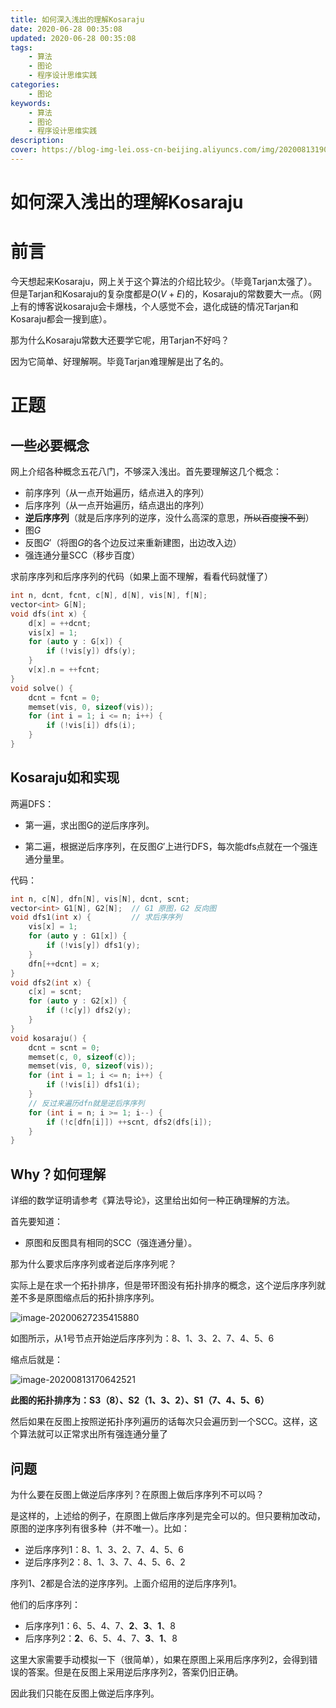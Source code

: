 ```yaml
---
title: 如何深入浅出的理解Kosaraju
date: 2020-06-28 00:35:08
updated: 2020-06-28 00:35:08
tags:
	- 算法
	- 图论
	- 程序设计思维实践
categories: 
	- 图论
keywords:
	- 算法
	- 图论
	- 程序设计思维实践
description: 
cover: https://blog-img-lei.oss-cn-beijing.aliyuncs.com/img/20200813190801.png
---
```

# 如何深入浅出的理解Kosaraju

# 前言

今天想起来Kosaraju，网上关于这个算法的介绍比较少。（毕竟Tarjan太强了）。但是Tarjan和Kosaraju的复杂度都是$O(V+E)$的，Kosaraju的常数要大一点。（网上有的博客说kosaraju会卡爆栈，个人感觉不会，退化成链的情况Tarjan和Kosaraju都会一搜到底）。

那为什么Kosaraju常数大还要学它呢，用Tarjan不好吗？

因为它简单、好理解啊。毕竟Tarjan难理解是出了名的。

# 正题

## 一些必要概念

网上介绍各种概念五花八门，不够深入浅出。首先要理解这几个概念：

+ 前序序列（从一点开始遍历，结点进入的序列）
+ 后序序列（从一点开始遍历，结点退出的序列）
+ **逆后序序列**（就是后序序列的逆序，没什么高深的意思，~~所以百度搜不到~~）
+ 图$G$
+ 反图$G'$（将图$G$的各个边反过来重新建图，出边改入边）
+ 强连通分量SCC（移步百度）

求前序序列和后序序列的代码（如果上面不理解，看看代码就懂了）

```cpp
int n, dcnt, fcnt, c[N], d[N], vis[N], f[N];
vector<int> G[N];
void dfs(int x) {
    d[x] = ++dcnt;
    vis[x] = 1;
    for (auto y : G[x]) {
        if (!vis[y]) dfs(y);
    }
    v[x].n = ++fcnt;
}
void solve() {
    dcnt = fcnt = 0;
    memset(vis, 0, sizeof(vis));
    for (int i = 1; i <= n; i++) {
        if (!vis[i]) dfs(i);
    }
}
```

## Kosaraju如和实现

两遍DFS：

+ 第一遍，求出图G的逆后序序列。

+ 第二遍，根据逆后序序列，在反图$G'$上进行DFS，每次能dfs点就在一个强连通分量里。

代码：

```cpp
int n, c[N], dfn[N], vis[N], dcnt, scnt;
vector<int> G1[N], G2[N];  // G1 原图，G2 反向图
void dfs1(int x) {         // 求后序序列
    vis[x] = 1;
    for (auto y : G1[x]) {
        if (!vis[y]) dfs1(y);
    }
    dfn[++dcnt] = x;
}
void dfs2(int x) {
    c[x] = scnt;
    for (auto y : G2[x]) {
        if (!c[y]) dfs2(y);
    }
}
void kosaraju() {
    dcnt = scnt = 0;
    memset(c, 0, sizeof(c));
    memset(vis, 0, sizeof(vis));
    for (int i = 1; i <= n; i++) {
        if (!vis[i]) dfs1(i);
    }
    // 反过来遍历dfn就是逆后序序列
    for (int i = n; i >= 1; i--) {
        if (!c[dfn[i]]) ++scnt, dfs2(dfs[i]);
    }
}
```

## Why？如何理解

详细的数学证明请参考《算法导论》，这里给出如何一种正确理解的方法。

首先要知道：

+ 原图和反图具有相同的SCC（强连通分量）。

那为什么要求后序序列或者逆后序序列呢？

实际上是在求一个拓扑排序，但是带环图没有拓扑排序的概念，这个逆后序序列就差不多是原图缩点后的拓扑排序序列。

![image-20200627235415880](https://gitee.com/Anadem/blogImg/raw/master/img/image-20200627235415880.png)

如图所示，从1号节点开始逆后序序列为：8、1、3、2、7、4、5、6

缩点后就是：

![image-20200813170642521](https://gitee.com/Anadem/blogImg/raw/master/img/image-20200813170642521.png)

**此图的拓扑排序为：S3（8）、S2（1、3、2）、S1（7、4、5、6）**

然后如果在反图上按照逆拓扑序列遍历的话每次只会遍历到一个SCC。这样，这个算法就可以正常求出所有强连通分量了

## 问题

为什么要在反图上做逆后序序列？在原图上做后序序列不可以吗？

是这样的，上述给的例子，在原图上做后序序列是完全可以的。但只要稍加改动，原图的逆序序列有很多种（并不唯一）。比如：

+ 逆后序序列1：8、1、3、2、7、4、5、6
+ 逆后序序列2：8、1、3、7、4、5、6、2

序列1、2都是合法的逆序序列。上面介绍用的逆后序序列1。

他们的后序序列：

+ 后序序列1：6、5、4、7、**2**、**3**、**1**、8
+ 后序序列2：**2**、6、5、4、7、**3**、**1**、8

这里大家需要手动模拟一下（很简单），如果在原图上采用后序序列2，会得到错误的答案。但是在反图上采用逆后序序列2，答案仍旧正确。

因此我们只能在反图上做逆后序序列。


